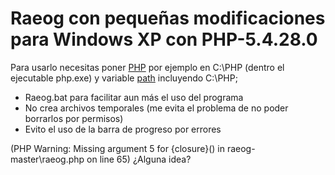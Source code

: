 Raeog con pequeñas modificaciones para Windows XP con PHP-5.4.28.0
=====
Para usarlo necesitas poner [PHP](http://windows.php.net/downloads/releases/php-5.4.28-nts-Win32-VC9-x86.zip) por ejemplo en C:\PHP (dentro el ejecutable php.exe) y variable [path](https://www.java.com/es/download/help/path.xml) incluyendo C:\PHP;

* Raeog.bat para facilitar aun más el uso del programa
* No crea archivos temporales (me evita el problema de no poder borrarlos por permisos)
* Evito el uso de la barra de progreso por errores

(PHP Warning:  Missing argument 5 for {closure}() in raeog-master\raeog.php on line 65) 
¿Alguna idea?
